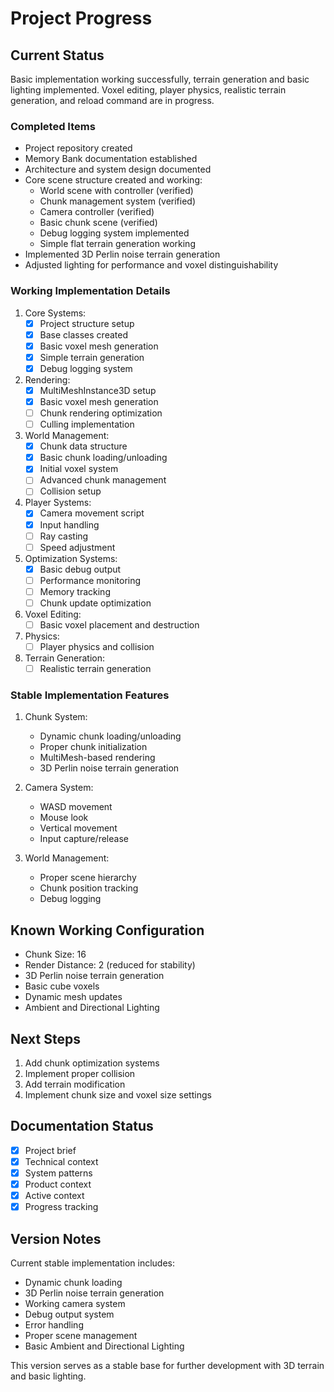 # Project Progress

## Current Status
Basic implementation working successfully, terrain generation and basic lighting implemented. Voxel editing, player physics, realistic terrain generation, and reload command are in progress.

### Completed Items
- Project repository created
- Memory Bank documentation established
- Architecture and system design documented
- Core scene structure created and working:
  - World scene with controller (verified)
  - Chunk management system (verified)
  - Camera controller (verified)
  - Basic chunk scene (verified)
  - Debug logging system implemented
  - Simple flat terrain generation working
- Implemented 3D Perlin noise terrain generation
- Adjusted lighting for performance and voxel distinguishability

### Working Implementation Details
1. Core Systems:
   - [x] Project structure setup
   - [x] Base classes created
   - [x] Basic voxel mesh generation
   - [x] Simple terrain generation
   - [x] Debug logging system

2. Rendering:
   - [x] MultiMeshInstance3D setup
   - [x] Basic voxel mesh generation
   - [ ] Chunk rendering optimization
   - [ ] Culling implementation

3. World Management:
   - [x] Chunk data structure
   - [x] Basic chunk loading/unloading
   - [x] Initial voxel system
   - [ ] Advanced chunk management
   - [ ] Collision setup

4. Player Systems:
   - [x] Camera movement script
   - [x] Input handling
   - [ ] Ray casting
   - [ ] Speed adjustment

5. Optimization Systems:
   - [x] Basic debug output
   - [ ] Performance monitoring
   - [ ] Memory tracking
   - [ ] Chunk update optimization

6. Voxel Editing:
    - [ ] Basic voxel placement and destruction

7. Physics:
    - [ ] Player physics and collision

8. Terrain Generation:
    - [ ] Realistic terrain generation

### Stable Implementation Features
1. Chunk System:
   - Dynamic chunk loading/unloading
   - Proper chunk initialization
   - MultiMesh-based rendering
   - 3D Perlin noise terrain generation

2. Camera System:
   - WASD movement
   - Mouse look
   - Vertical movement
   - Input capture/release

3. World Management:
   - Proper scene hierarchy
   - Chunk position tracking
   - Debug logging

## Known Working Configuration
- Chunk Size: 16
- Render Distance: 2 (reduced for stability)
- 3D Perlin noise terrain generation
- Basic cube voxels
- Dynamic mesh updates
- Ambient and Directional Lighting

## Next Steps
1. Add chunk optimization systems
2. Implement proper collision
3. Add terrain modification
4. Implement chunk size and voxel size settings

## Documentation Status
- [x] Project brief
- [x] Technical context
- [x] System patterns
- [x] Product context
- [x] Active context
- [x] Progress tracking

## Version Notes
Current stable implementation includes:
- Dynamic chunk loading
- 3D Perlin noise terrain generation
- Working camera system
- Debug output system
- Error handling
- Proper scene management
- Basic Ambient and Directional Lighting

This version serves as a stable base for further development with 3D terrain and basic lighting.